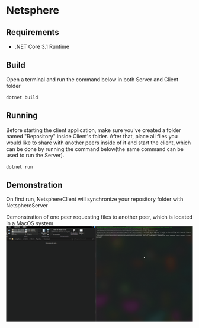# Netsphere

## Requirements
- .NET Core 3.1 Runtime 

## Build
Open a terminal and run the command below in both Server and Client folder
```
dotnet build
```

## Running
Before starting the client application, make sure you've created a folder named "Repository" inside Client's folder. After that, place all files you would like to share with another peers inside of it and start the client, which can be done by running the command below(the same command can be used to run the Server).
```
dotnet run
```

## Demonstration
On first run, NetsphereClient will synchronize your repository folder with NetsphereServer

Demonstration of one peer requesting files to another peer, which is located in a MacOS system.
![Demonstration](Usage.gif)
